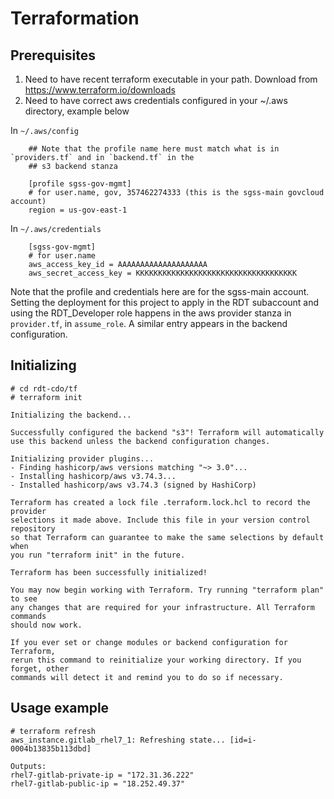 # Terraformation

## Prerequisites

1. Need to have recent terraform executable in your path.  Download from https://www.terraform.io/downloads
2. Need to have correct aws credentials configured in your ~/.aws directory, example below

In `~/.aws/config`

        ## Note that the profile name here must match what is in `providers.tf` and in `backend.tf` in the 
        ## s3 backend stanza

        [profile sgss-gov-mgmt]
        # for user.name, gov, 357462274333 (this is the sgss-main govcloud account)
        region = us-gov-east-1

In `~/.aws/credentials`

        [sgss-gov-mgmt]
        # for user.name
        aws_access_key_id = AAAAAAAAAAAAAAAAAAAA
        aws_secret_access_key = KKKKKKKKKKKKKKKKKKKKKKKKKKKKKKKKKKKK

Note that the profile and credentials here are for the sgss-main account.  Setting the deployment for this project
to apply in the RDT subaccount and using the RDT_Developer role happens in the aws provider stanza in `provider.tf`,
in `assume_role`.  A similar entry appears in the backend configuration.

## Initializing

    # cd rdt-cdo/tf
    # terraform init
    
    Initializing the backend...

    Successfully configured the backend "s3"! Terraform will automatically
    use this backend unless the backend configuration changes.

    Initializing provider plugins...
    - Finding hashicorp/aws versions matching "~> 3.0"...
    - Installing hashicorp/aws v3.74.3...
    - Installed hashicorp/aws v3.74.3 (signed by HashiCorp)

    Terraform has created a lock file .terraform.lock.hcl to record the provider
    selections it made above. Include this file in your version control repository
    so that Terraform can guarantee to make the same selections by default when
    you run "terraform init" in the future.

    Terraform has been successfully initialized!

    You may now begin working with Terraform. Try running "terraform plan" to see
    any changes that are required for your infrastructure. All Terraform commands
    should now work.

    If you ever set or change modules or backend configuration for Terraform,
    rerun this command to reinitialize your working directory. If you forget, other
    commands will detect it and remind you to do so if necessary.

## Usage example

    # terraform refresh
    aws_instance.gitlab_rhel7_1: Refreshing state... [id=i-0004b13835b113dbd]

    Outputs:
    rhel7-gitlab-private-ip = "172.31.36.222"
    rhel7-gitlab-public-ip = "18.252.49.37"